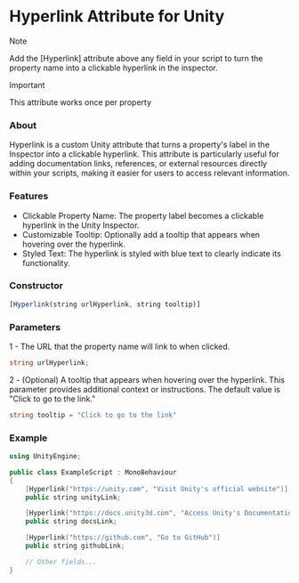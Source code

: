# Hyperlink Attribute for Unity
> [!NOTE]
> Add the [Hyperlink] attribute above any field in your script to turn the property name into a clickable hyperlink in the inspector.

> [!IMPORTANT]
> This attribute works once per property

### About
Hyperlink is a custom Unity attribute that turns a property's label in the Inspector into a clickable hyperlink. 
This attribute is particularly useful for adding documentation links, references, or external resources directly within your scripts, making it easier for users to access relevant information.

### Features
* Clickable Property Name: The property label becomes a clickable hyperlink in the Unity Inspector.
* Customizable Tooltip: Optionally add a tooltip that appears when hovering over the hyperlink.
* Styled Text: The hyperlink is styled with blue text to clearly indicate its functionality.

### Constructor
```javascript
[Hyperlink(string urlHyperlink, string tooltip)]
```

### Parameters
1 - The URL that the property name will link to when clicked.
```c#
string urlHyperlink;
```
2 - (Optional) A tooltip that appears when hovering over the hyperlink. This parameter provides additional context or instructions. 
    The default value is "Click to go to the link."
```c#
string tooltip = "Click to go to the link"
```

### Example
```cpp
using UnityEngine;

public class ExampleScript : MonoBehaviour
{
    [Hyperlink("https://unity.com", "Visit Unity's official website")]
    public string unityLink;

    [Hyperlink("https://docs.unity3d.com", "Access Unity's Documentation")]
    public string docsLink;

    [Hyperlink("https://github.com", "Go to GitHub")]
    public string githubLink;

    // Other fields...
}

```
